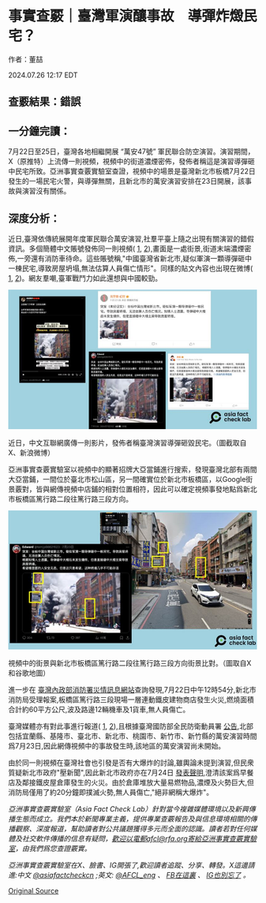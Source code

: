# 事實查覈｜臺灣軍演釀事故　導彈炸燬民宅？

作者：董喆

2024.07.26 12:17 EDT

## 查覈結果：錯誤

## 一分鐘完讀：

7月22日至25日，臺灣各地相繼開展 “萬安47號” 軍民聯合防空演習。演習期間，X（原推特）上流傳一則視頻，視頻中的街道濃煙密佈，發佈者稱這是演習導彈砸中民宅所致。亞洲事實查覈實驗室查證，視頻中的場景是臺灣新北市板橋7月22日發生的一場民宅火警，與導彈無關，且新北市的萬安演習安排在23日開展，該事故與演習沒有關係。

## 深度分析：

近日,臺灣依傳統展開年度軍民聯合萬安演習,社羣平臺上隨之出現有關演習的錯假資訊。多個簡體中文賬號發佈同一則視頻( [1](https://archive.ph/RhxOZ), [2](https://archive.ph/FvxC0)),畫面是一處街景,街道末端濃煙密佈,一旁還有消防車待命。這些賬號稱,"中國臺灣省新北市,疑似軍演一顆導彈砸中一棟民宅,導致房屋坍塌,無法估算人員傷亡情形"。同樣的貼文內容也出現在微博( [1](https://archive.ph/T8JGK), [2](https://archive.ph/1J5PX))。網友羣嘲,臺軍戰鬥力如此還想與中國較勁。

![近日，中文互聯網廣傳一則影片，發佈者稱臺灣演習導彈砸毀民宅。（圖截取自X、新浪微博）](images/OKOTAKYPY6VTVOSJO3ZWRVRCIM.png)

近日，中文互聯網廣傳一則影片，發佈者稱臺灣演習導彈砸毀民宅。（圖截取自X、新浪微博）

亞洲事實查覈實驗室以視頻中的顯著招牌大亞當鋪進行搜索，發現臺灣北部有兩間大亞當鋪，一間位於臺北市松山區，另一間確實位於新北市板橋區，以Google街景覈對，皆與網傳視頻中店鋪的相對位置相符，因此可以確定視頻事發地點爲新北市板橋區篤行路二段往篤行路三段方向。

![視頻中的街景與新北市板橋區篤行路二段往篤行路三段方向街景比對。（圖取自X和谷歌地圖）](images/3PHHHIOMFR545NBDXP3MX3BVIY.png)

視頻中的街景與新北市板橋區篤行路二段往篤行路三段方向街景比對。（圖取自X和谷歌地圖）

進一步在 [臺灣內政部消防署災情訊息網站](https://archive.ph/41YAU)查詢發現,7月22日中午12時54分,新北市消防局受理報案,板橋區篤行路三段現場一層連動鐵皮建物商店發生火災,燃燒面積合計約60平方公尺,波及路邊12輛機車及1貨車,無人員傷亡。

臺灣媒體亦有對此事進行報道( [1](https://archive.ph/BmtWp), [2](https://archive.ph/dOtyr)),且根據臺灣國防部全民防衛動員署 [公告](https://archive.ph/QRVjb),北部包括宜蘭縣、基隆市、臺北市、新北市、桃園市、新竹市、新竹縣的萬安演習時間爲7月23日,因此網傳視頻中的事故發生時,該地區的萬安演習尚未開始。

由於同一則視頻在臺灣社會也引發是否有大爆炸的討論,雖輿論未提到演習,但民衆質疑新北市政府"壓新聞",因此新北市政府亦在7月24日 [發表聲明](https://archive.ph/B8blQ),澄清該案爲早餐店及鄰接鐵皮屋倉庫發生的火災。由於倉庫堆放大量易燃物品,濃煙及火勢巨大,但消防局僅用了約20分鐘即撲滅火勢,無人員傷亡,"絕非網稱大爆炸"。

*亞洲事實查覈實驗室（Asia Fact Check Lab）針對當今複雜媒體環境以及新興傳播生態而成立。我們本於新聞專業主義，提供專業查覈報告及與信息環境相關的傳播觀察、深度報道，幫助讀者對公共議題獲得多元而全面的認識。讀者若對任何媒體及社交軟件傳播的信息有疑問，歡迎以電郵afcl@rfa.org寄給亞洲事實查覈實驗室，由我們爲您查證覈實。*

*亞洲事實查覈實驗室在X、臉書、IG開張了,歡迎讀者追蹤、分享、轉發。X這邊請進:中文*  [*@asiafactcheckcn*](https://twitter.com/asiafactcheckcn)  *;英文:*  [*@AFCL\_eng*](https://twitter.com/AFCL_eng)  *、*  [*FB在這裏*](https://www.facebook.com/asiafactchecklabcn)  *、*  [*IG也別忘了*](https://www.instagram.com/asiafactchecklab/)  *。*



[Original Source](https://www.rfa.org/mandarin/shishi-hecha/hc-taiwan-military-exercises-07262024121435.html)